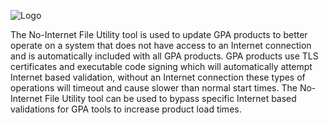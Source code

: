 ![Logo](https://www.gridprotectionalliance.org/images/products/icons%2064/NoInternetFix.png)

The No-Internet File Utility tool is used to update GPA products to better operate on a system that does not have access to an Internet connection and is automatically included with all GPA products. GPA products use TLS certificates and executable code signing which will automatically attempt Internet based validation, without an Internet connection these types of operations will timeout and cause slower than normal start times. The No-Internet File Utility tool can be used to bypass specific Internet based validations for GPA tools to increase product load times.
